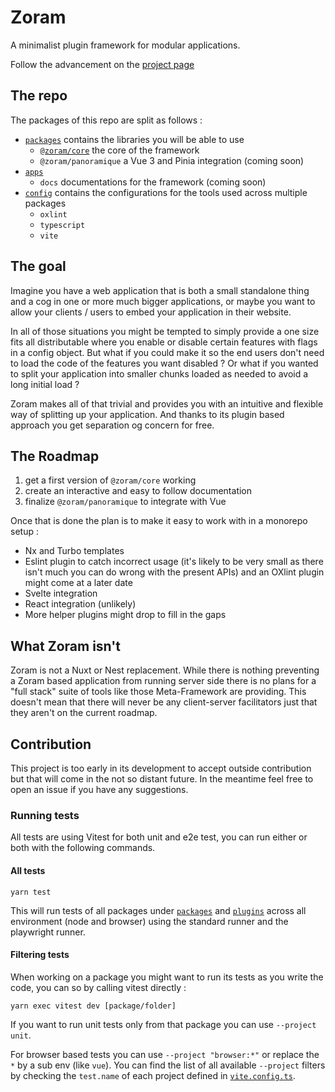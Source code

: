 # Zoram

A minimalist plugin framework for modular applications.

Follow the advancement on
the [project page](https://github.com/users/Ragnar-Oock/projects/1)

## The repo

The packages of this repo are split as follows :

- [`packages`](./packages) contains the libraries you will be able to use
	- [`@zoram/core`](./packages/core)
	  the core of the framework
	- `@zoram/panoramique` a Vue 3 and Pinia integration (coming soon)
- [`apps`](./apps)
	- `docs` documentations for the framework (coming soon)
- [`config`](./config) contains the configurations for the tools used across
  multiple packages
	- `oxlint`
	- `typescript`
	- `vite`

## The goal

Imagine you have a web application that is both a small standalone thing and a
cog in one or more much bigger applications, or maybe you want to allow your
clients / users to embed your application in their website.

In all of those situations you might be tempted to simply provide a one size
fits all distributable where you enable or disable certain features with flags
in a config object. But what if you could make it so the end users don't need to
load the code of the features you want disabled ? Or what if you wanted to split
your application into smaller chunks loaded as needed to avoid a long initial
load ?

Zoram makes all of that trivial and provides you with an intuitive and flexible
way of splitting up your application. And thanks to its plugin based approach
you get separation og concern for free.

## The Roadmap

1. get a first version of `@zoram/core` working
2. create an interactive and easy to follow documentation
3. finalize `@zoram/panoramique` to integrate with Vue

Once that is done the plan is to make it easy to work with in a monorepo setup :

- Nx and Turbo templates
- Eslint plugin to catch incorrect usage (it's likely to be very small as there
  isn't much you can do wrong with the present APIs) and an OXlint plugin might
  come at a later date
- Svelte integration
- React integration (unlikely)
- More helper plugins might drop to fill in the gaps

## What Zoram isn't

Zoram is not a Nuxt or Nest replacement. While there is nothing preventing a
Zoram based application from running server side there is no plans for a "full
stack" suite of tools like those Meta-Framework are providing. This doesn't mean
that there will never be any client-server facilitators just that they aren't on
the current roadmap.

## Contribution

This project is too early in its development to accept outside contribution but
that will come in the not so distant future. In the meantime feel free to open
an issue if you have any suggestions.

### Running tests

All tests are using Vitest for both unit and e2e test, you can run either or
both with the following commands.

#### All tests

```shell
yarn test
```

This will run tests of all packages under [`packages`](./packages) and
[`plugins`](./plugins) across all environment (node and browser) using the
standard runner and the playwright runner.

#### Filtering tests

When working on a package you might want to run its tests as you write the code,
you can so by calling vitest directly :

```shell
yarn exec vitest dev [package/folder]
```

If you want to run unit tests only from that package you can use `--project 
unit`.

For browser based tests you can use `--project "browser:*"` or replace the
`*` by a sub env (like `vue`). You can find the list of all available
`--project` filters by checking the `test.name` of each project defined in
[`vite.config.ts`](./vite.config.ts).